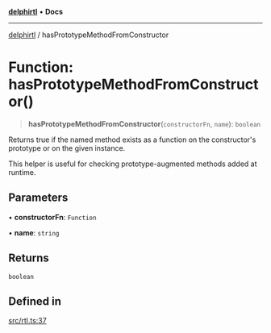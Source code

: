 [**delphirtl**](../README.md) • **Docs**

***

[delphirtl](../globals.md) / hasPrototypeMethodFromConstructor

# Function: hasPrototypeMethodFromConstructor()

> **hasPrototypeMethodFromConstructor**(`constructorFn`, `name`): `boolean`

Returns true if the named method exists as a function on the constructor's prototype
or on the given instance.

This helper is useful for checking prototype-augmented methods added at runtime.

## Parameters

• **constructorFn**: `Function`

• **name**: `string`

## Returns

`boolean`

## Defined in

[src/rtl.ts:37](https://github.com/chuacw/delphirtl/blob/1d6969b8a199060a984c4375d6be1f0ffa838be2/src/rtl.ts#L37)
